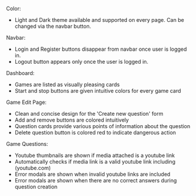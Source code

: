 
Color:
- Light and Dark theme available and supported on every page. Can be changed via the navbar button.

Navbar:
- Login and Register buttons disappear from navbar once user is logged in.
- Logout button appears only once the user is logged in.

Dashboard:
- Games are listed as visually pleasing cards
- Start and stop buttons are given intuitive colors for every game card

Game Edit Page:
- Clean and concise design for the 'Create new question' form
- Add and remove buttons are colored intuitively
- Question cards provide various points of information about the question
- Delete question button is colored red to indicate dangerous action

Game Questions:
- Youtube thumbnails are shown if media attached is a youtube link
- Automatically checks if media link is a valid youtube link including (youtube.com)
- Error modals are shown when invalid youtube links are included
- Error modals are shown when there are no correct answers during question creation
